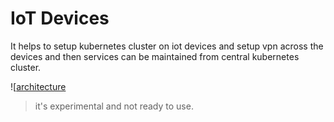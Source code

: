 # IoT Devices

It helps to setup kubernetes cluster on iot devices and setup vpn across the devices and then services can be maintained from central kubernetes cluster.

![[architecture](./architecture.jpg)

> it's experimental and not ready to use.

